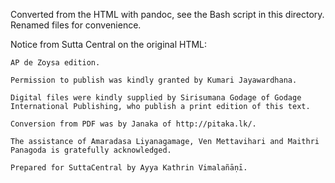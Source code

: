 Converted from the HTML with pandoc, see the Bash script in this directory.
Renamed files for convenience.

Notice from Sutta Central on the original HTML:

```
AP de Zoysa edition.

Permission to publish was kindly granted by Kumari Jayawardhana.

Digital files were kindly supplied by Sirisumana Godage of Godage International Publishing, who publish a print edition of this text.

Conversion from PDF was by Janaka of http://pitaka.lk/.

The assistance of Amaradasa Liyanagamage, Ven Mettavihari and Maithri Panagoda is gratefully acknowledged.

Prepared for SuttaCentral by Ayya Kathrin Vimalañāṇī.
```
